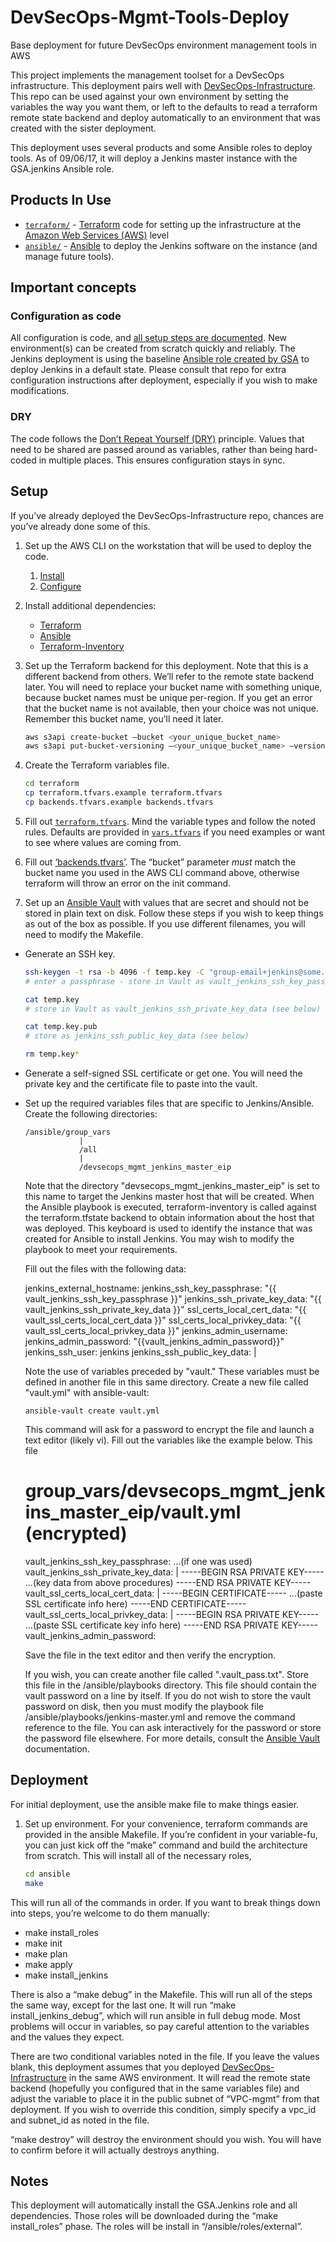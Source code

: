 # DevSecOps-Mgmt-Tools-Deploy
Base deployment for future DevSecOps environment management tools in AWS

This project implements the management toolset for a DevSecOps infrastructure. This deployment pairs well with [DevSecOps-Infrastructure](https://github.com/GSA/DevSecOps-Infrastructure). This repo can be used against your own environment by setting the variables the way you want them, or left to the defaults to read a terraform remote state backend and deploy automatically to an environment that was created with the sister deployment.

This deployment uses several products and some Ansible roles to deploy tools. As of 09/06/17, it will deploy a Jenkins master instance with the GSA.jenkins Ansible role.

## Products In Use

* [`terraform/`](terraform/) - [Terraform](https://www.terraform.io/) code for setting up the infrastructure at the [Amazon Web Services (AWS)](https://aws.amazon.com/) level
* [`ansible/`](ansible/) - [Ansible](http://www.ansible.com) to deploy the Jenkins software on the instance (and manage future tools).

## Important concepts

### Configuration as code

All configuration is code, and [all setup steps are documented](#setup). New environment(s) can be created from scratch quickly and reliably. The Jenkins deployment is using the baseline [Ansible role created by GSA](https://github.com/GSA/Jenkins-deploy) to deploy Jenkins in a default state. Please consult that repo for extra configuration instructions after deployment, especially if you wish to make modifications.

### DRY

The code follows the [Don’t Repeat Yourself (DRY)](https://en.wikipedia.org/wiki/Don%27t_repeat_yourself) principle. Values that need to be shared are passed around as variables, rather than being hard-coded in multiple places. This ensures configuration stays in sync.

## Setup

If you’ve already deployed the DevSecOps-Infrastructure repo, chances are you’ve already done some of this.

1. Set up the AWS CLI on the workstation that will be used to deploy the code.
    1. [Install](https://docs.aws.amazon.com/cli/latest/userguide/installing.html)
    1. [Configure](https://docs.aws.amazon.com/cli/latest/userguide/cli-chap-getting-started.html)
1. Install additional dependencies:
    * [Terraform](https://www.terraform.io/)
    * [Ansible](http://www.ansible.com/)
    * [Terraform-Inventory](https://github.com/adammck/terraform-inventory)
         
1. Set up the Terraform backend for this deployment. Note that this is a different backend from others. We’ll refer to the remote state backend later. You will need to replace your bucket name with something unique, because bucket names must be unique per-region. If you get an error that the bucket name is not available, then your choice was not unique. Remember this bucket name, you’ll need it later.

    ```sh
    aws s3api create-bucket —bucket <your_unique_bucket_name>
    aws s3api put-bucket-versioning —<your_unique_bucket_name> —versioning-configuration Status=Enabled
    ```

1. Create the Terraform variables file.

    ```sh
    cd terraform
    cp terraform.tfvars.example terraform.tfvars
    cp backends.tfvars.example backends.tfvars
    ```

1. Fill out [`terraform.tfvars`](terraform/terraform.tfvars.example). Mind the variable types and follow the noted rules. Defaults are provided in [`vars.tfvars`](Terraform/vars.tfvars) if you need examples or want to see where values are coming from.

1. Fill out [‘backends.tfvars’](terraform/backends.tfvars.example). The “bucket” parameter *must* match the bucket name you used in the AWS CLI command above, otherwise terraform will throw an error on the init command.

1. Set up an [Ansible Vault](https://docs.ansible.com/ansible/playbooks_vault.html) with values that are secret and should not be stored in plain text on disk. Follow these steps if you wish to keep things as out of the box as possible. If you use different filenames, you will need to modify the Makefile.

* Generate an SSH key.

    ```sh
    ssh-keygen -t rsa -b 4096 -f temp.key -C "group-email+jenkins@some.gov"
    # enter a passphrase - store in Vault as vault_jenkins_ssh_key_passphrase (see below)

    cat temp.key
    # store in Vault as vault_jenkins_ssh_private_key_data (see below)

    cat temp.key.pub
    # store as jenkins_ssh_public_key_data (see below)

    rm temp.key*
    ```

* Generate a self-signed SSL certificate or get one. You will need the private key and the certificate file to paste into the vault.

* Set up the required variables files that are specific to Jenkins/Ansible. Create the following directories:

    ````
    /ansible/group_vars
                |
                /all
                |
                /devsecops_mgmt_jenkins_master_eip
    ````

    Note that the directory "devsecops_mgmt_jenkins_master_eip" is set to this name to target the Jenkins master host that will be created. When the Ansible playbook is executed, terraform-inventory is called against the terraform.tfstate backend to obtain information about the host that was deployed. This keyboard is used to identify the instance that was created for Ansible to install Jenkins. You may wish to modify the playbook to meet your requirements.

    Fill out the files with the following data:

    jenkins_external_hostname: <some-fqdn-hostname>
    jenkins_ssh_key_passphrase: "{{ vault_jenkins_ssh_key_passphrase }}"
    jenkins_ssh_private_key_data: "{{ vault_jenkins_ssh_private_key_data }}"
    ssl_certs_local_cert_data: "{{ vault_ssl_certs_local_cert_data }}"
    ssl_certs_local_privkey_data: "{{ vault_ssl_certs_local_privkey_data }}"
    jenkins_admin_username: <username for the admin user in web interface>
    jenkins_admin_password: "{{vault_jenkins_admin_password}}"
    jenkins_ssh_user: jenkins
    jenkins_ssh_public_key_data: |
    <public-key-data-from-above-steps>

    Note the use of variables preceded by "vault." These variables must be defined in another file in this same directory. Create a new file called "vault.yml" with ansible-vault:

    ````
    ansible-vault create vault.yml
    ````

    This command will ask for a password to encrypt the file and launch a text editor (likely vi). Fill out the variables like the example below. This file 

    # group_vars/devsecops_mgmt_jenkins_master_eip/vault.yml (encrypted)
    vault_jenkins_ssh_key_passphrase: ...(if one was used)
    vault_jenkins_ssh_private_key_data: |
      -----BEGIN RSA PRIVATE KEY-----
      ...(key data from above procedures)
      -----END RSA PRIVATE KEY-----
    vault_ssl_certs_local_cert_data: |
      -----BEGIN CERTIFICATE-----
      ...(paste SSL certificate info here)
      -----END CERTIFICATE-----
    vault_ssl_certs_local_privkey_data: |
      -----BEGIN RSA PRIVATE KEY-----
      ...(paste SSL certificate key info here)
      -----END RSA PRIVATE KEY-----
    vault_jenkins_admin_password: <type a password here>

    Save the file in the text editor and then verify the encryption.

    If you wish, you can create another file called ".vault_pass.txt". Store this file in the /ansible/playbooks directory. This file should contain the vault password on a line by itself. If you do not wish to store the vault password on disk, then you must modify the playbook file /ansible/playbooks/jenkins-master.yml and remove the command reference to the file. You can ask interactively for the password or store the password file elsewhere. For more details, consult the [Ansible Vault](https://docs.ansible.com/ansible/playbooks_vault.html) documentation.

## Deployment

For initial deployment, use the ansible make file to make things easier.

1. Set up environment. For your convenience, terraform commands are provided in the ansible Makefile. If you’re confident in your variable-fu, you can just kick off the “make” command and build the architecture from scratch. This will install all of the necessary roles, 

    ```sh
    cd ansible
    make
    ```
This will run all of the commands in order. If you want to break things down into steps, you’re welcome to do them manually:

* make install_roles
* make init
* make plan
* make apply
* make install_jenkins

There is also a “make debug” in the Makefile. This will run all of the steps the same way, except for the last one. It will run “make install_jenkins_debug”, which will run ansible in full debug mode. Most problems will occur in variables, so pay careful attention to the variables and the values they expect.

There are two conditional variables noted in the file. If you leave the values blank, this deployment assumes that you deployed [DevSecOps-Infrastructure](https://github.com/GSA/DevSecOps-Infrastructure) in the same AWS environment. It will read the remote state backend (hopefully you configured that in the same variables file) and adjust the variable to place it in the public subnet of “VPC-mgmt” from that deployment. If you wish to override this condition, simply specify a vpc_id and subnet_id as noted in the file.

“make destroy” will destroy the environment should you wish. You will have to confirm before it will actually destroys anything.

## Notes

This deployment will automatically install the GSA.Jenkins role and all dependencies. Those roles will be downloaded during the “make install_roles” phase. The roles will be install in “/ansible/roles/external”.